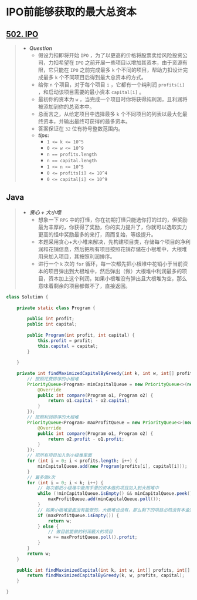 # IPO前能够获取的最大总资本

## [502. IPO](https://leetcode.cn/problems/ipo/)

> - ***Question***
>   - 假设力扣即将开始 `IPO` ，为了以更高的价格将股票卖给风险投资公司，力扣希望在 `IPO` 之前开展一些项目以增加其资本，由于资源有限，它只能在 `IPO` 之前完成最多 `k` 个不同的项目，帮助力扣设计完成最多 `k` 个不同项目后得到最大总资本的方式。
>   - 给你 `n` 个项目，对于每个项目 `i` ，它都有一个纯利润 `profits[i]` ，和启动该项目需要的最小资本 `capital[i]` 。
>   - 最初你的资本为 `w` ，当完成一个项目时你将获得纯利润，且利润将被添加到你的总资本中。
>   - 总而言之，从给定项目中选择最多 `k` 个不同项目的列表以最大化最终资本，并输出最终可获得的最多资本。
>   - 答案保证在 `32` 位有符号整数范围内。
>   - ***tips:***
>     - `1 <= k <= 10^5`
>     - `0 <= w <= 10^9`
>     - `n == profits.length`
>     - `n == capital.length`
>     - `1 <= n <= 10^5`
>     - `0 <= profits[i] <= 10^4`
>     - `0 <= capital[i] <= 10^9`

## Java

> - ***贪心 + 大小堆***
>   - 想象一下 `RPG` 中的打怪，你在初期打怪只能选你打的过的，但奖励最为丰厚的，你获得了奖励，你的实力提升了，你就可以选取实力更高的怪中奖励最多的来打，周而复始，等级提升。
>   - 本题采用贪心+大小堆来解决，先构建项目类，存储每个项目的净利润和花销信息，然后把所有项目按照花销存储在小根堆中，大根堆用来加入项目，其按照利润排序。
>   - 进行一个 `k` 次的 `for` 循环，每一次都先把小根堆中花销小于当前资本的项目弹出到大根堆中，然后弹出（做）大根堆中利润最多的项目，资本加上这个利润，如果小根堆没有弹出且大根堆为空，那么意味着剩余的项目都做不了，直接返回。

```java
class Solution {
    
    private static class Program {
        
        public int profit;
        public int capital;
        
        public Program(int profit, int capital) {
            this.profit = profit;
            this.capital = capital;
        }
        
    }
    
    private int findMaximizedCapitalByGreedy(int k, int w, int[] profits, int[] capital) {
        // 按照花费排序的小根堆
        PriorityQueue<Program> minCapitalQueue = new PriorityQueue<>(new Comparator<Program>() {
            @Override
            public int compare(Program o1, Program o2) {
                return o1.capital - o2.capital;
            }
        });
        // 按照利润排序的大根堆
        PriorityQueue<Program> maxProfitQueue = new PriorityQueue<>(new Comparator<Program>() {
            @Override
            public int compare(Program o1, Program o2) {
                return o2.profit - o1.profit;
            }
        });
        // 把所有项目加入到小根堆里面
        for (int i = 0; i < profits.length; i++) {
            minCapitalQueue.add(new Program(profits[i], capital[i]));
        }
        // 最多做k次
        for (int i = 0; i < k; i++) {
            // 每次都把小根堆中能用手里的资本做的项目加入到大根堆中
            while (!minCapitalQueue.isEmpty() && minCapitalQueue.peek().capital <= w) {
                maxProfitQueue.add(minCapitalQueue.poll());
            }
            // 如果小根堆里面没有能做的，大根堆也没有，那么剩下的项目必然没有本金完成，直接返回
            if (maxProfitQueue.isEmpty()) {
                return w;
            } else {
                // 做目前能做的利润最大的项目
                w += maxProfitQueue.poll().profit;
            }
        }
        return w;
    }
    
    public int findMaximizedCapital(int k, int w, int[] profits, int[] capital) {
        return findMaximizedCapitalByGreedy(k, w, profits, capital);
    }
    
}
```
